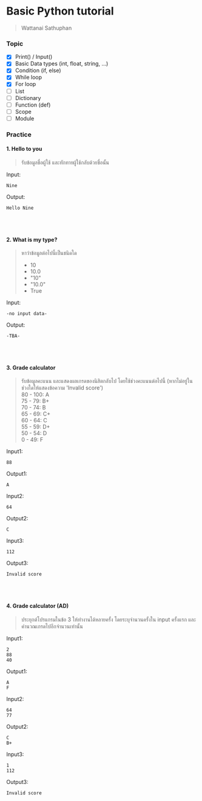 # Basic Python tutorial
> Wattanai Sathuphan


### Topic
- [x] Print() / Input()
- [x] Basic Data types (int, float, string, ...)
- [x] Condition (if, else)
- [x] While loop
- [x] For loop
- [ ] List
- [ ] Dictionary
- [ ] Function (def)
- [ ] Scope
- [ ] Module

### Practice
#### 1. Hello to you
> รับข้อมูลชื่อผู้ใช้ และทักทายผู้ใช้กลับด้วยชื่อนั้น

Input:
```
Nine
```
Output:
```
Hello Nine
```
<br/>
<br/>

#### 2. What is my type?
> หาว่าข้อมูลต่อไปนี้เป็นชนิดใด
> - 10
> - 10.0
> - "10"
> - "10.0"
> - True

Input:
```
-no input data-
```
Output:
```
-TBA-
```
<br/>
<br/>

#### 3. Grade calculator
> รับข้อมูลคะแนน และแสดงผลเกรดของนิสิตกลับไป โดยใช้ช่วงคะแนนต่อไปนี้ (หากไม่อยู่ในช่วงใดให้แสดงข้อความ 'Invalid score')<br/>
> 80 - 100: A<br/>
> 75 - 79: B+<br/>
> 70 - 74: B<br/>
> 65 - 69: C+<br/>
> 60 - 64: C<br/>
> 55 - 59: D+<br/>
> 50 - 54: D<br/>
> 0 - 49: F

Input1:
```
88
```
Output1:
```
A
```
Input2:
```
64
```
Output2:
```
C
```
Input3:
```
112
```
Output3:
```
Invalid score
```

<br/>
<br/>

#### 4. Grade calculator (AD)
> ประยุกต์โปรแกรมในข้อ 3 ให้ทำงานได้หลายครั้ง โดยระบุจำนวนครั้งใน input ครั้งแรก และคำนวณเกรดไปอีกจำนวนเท่านั้น

Input1:
```
2
88
40
```
Output1:
```
A
F
```
Input2:
```
64
77
```
Output2:
```
C
B+
```
Input3:
```
1
112
```
Output3:
```
Invalid score
```
